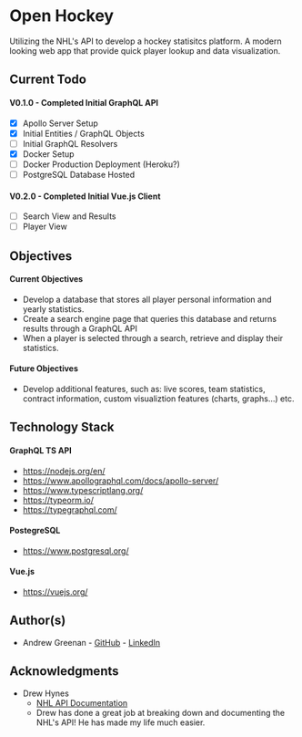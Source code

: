 # Open Hockey

Utilizing the NHL's API to develop a hockey statisitcs platform. A modern looking web app that provide quick player lookup and data visualization.

## Current Todo

#### V0.1.0 - Completed Initial GraphQL API

- [x] Apollo Server Setup
- [x] Initial Entities / GraphQL Objects
- [ ] Initial GraphQL Resolvers
- [x] Docker Setup
- [ ] Docker Production Deployment (Heroku?)
- [ ] PostgreSQL Database Hosted

#### V0.2.0 - Completed Initial Vue.js Client

- [ ] Search View and Results
- [ ] Player View

## Objectives

#### Current Objectives

- Develop a database that stores all player personal information and yearly statistics.
- Create a search engine page that queries this database and returns results through a GraphQL API
- When a player is selected through a search, retrieve and display their statistics.

#### Future Objectives

- Develop additional features, such as: live scores, team statistics, contract information, custom visualiztion features (charts, graphs...) etc.

## Technology Stack

#### GraphQL TS API

- https://nodejs.org/en/
- https://www.apollographql.com/docs/apollo-server/
- https://www.typescriptlang.org/
- https://typeorm.io/
- https://typegraphql.com/

#### PostegreSQL

- https://www.postgresql.org/

#### Vue.js

- https://vuejs.org/

## Author(s)

- Andrew Greenan - [GitHub](https://github.com/greenan8) - [LinkedIn](https://www.linkedin.com/in/andrewbgreenan/)

## Acknowledgments

- Drew Hynes
  - [NHL API Documentation](https://gitlab.com/dword4/nhlapi)
  - Drew has done a great job at breaking down and documenting the NHL's API! He has made my life much easier.
